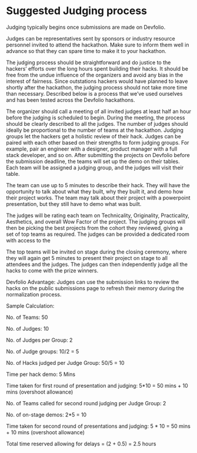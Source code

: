 # Suggested Judging process

Judging typically begins once submissions are made on Devfolio.

Judges can be representatives sent by sponsors or industry resource personnel invited to attend the hackathon. Make sure to inform them well in advance so that they can spare time to make it to your hackathon.

The judging process should be straightforward and do justice to the hackers’ efforts over the long hours spent building their hacks. It should be free from the undue influence of the organizers and avoid any bias in the interest of fairness. Since outstations hackers would have planned to leave shortly after the hackathon, the judging process should not take more time than necessary. Described below is a process that we’ve used ourselves and has been tested across the Devfolio hackathons.

The organizer should call a meeting of all invited judges at least half an hour before the judging is scheduled to begin. During the meeting, the process should be clearly described to all the judges. The number of judges should ideally be proportional to the number of teams at the hackathon. Judging groups let the hackers get a holistic review of their hack. Judges can be paired with each other based on their strengths to form judging groups. For example, pair an engineer with a designer, product manager with a full stack developer, and so on. After submitting the projects on Devfolio before the submission deadline, the teams will set up the demo on their tables. Each team will be assigned a judging group, and the judges will visit their table.

The team can use up to 5 minutes to describe their hack. They will have the opportunity to talk about what they built, why they built it, and demo how their project works. The team may talk about their project with a powerpoint presentation, but they still have to demo what was built.

The judges will be rating each team on Technicality, Originality, Practicality, Aesthetics, and overall Wow Factor of the project. The judging groups will then be picking the best projects from the cohort they reviewed, giving a set of top teams as required. The judges can be provided a dedicated room with access to the

The top teams will be invited on stage during the closing ceremony, where they will again get 5 minutes to present their project on stage to all attendees and the judges. The judges can then independently judge all the hacks to come with the prize winners.

Devfolio Advantage: Judges can use the submission links to review the hacks on the public submissions page to refresh their memory during the normalization process.

Sample Calculation: 

No. of Teams: 50

 No. of Judges: 10 

No. of Judges per Group: 2 

No. of Judge groups: 10/2 = 5 

No. of Hacks judged per Judge Group: 50/5 = 10 

Time per hack demo: 5 Mins

Time taken for first round of presentation and judging: 5\*10 = 50 mins + 10 mins \(overshoot allowance\) 

No. of Teams called for second round judging per Judge Group: 2 

No. of on-stage demos: 2\*5 = 10 

Time taken for second round of presentations and judging: 5 \* 10 = 50 mins + 10 mins \(overshoot allowance\) 

Total time reserved allowing for delays = \(2 + 0.5\) = 2.5 hours

